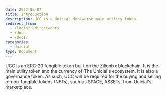 ```yaml
---
date: 2022-03-07
title: Introduction
description: UCC is a Unicial Metaverse main utility token
redirect_from:
  - /login?redirect=docs
  - /docs
  - /docs/
categories:
  - Unicial
type: Document
---
```


UCC is an ERC-20 fungible token built on the Zilionixx blockchain. It is the main utility token and the currency of The Unicial's ecosystem. It is also a governance token.
As such, UCC will be required for the buying and selling of non-fungible tokens (NFTs), such as SPACE, ASSETs, from Unicial's marketplace.
